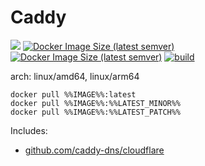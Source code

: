 # Caddy
![](https://img.shields.io/badge/-%%CADDY_VERSION%%-informational)
[![Docker Image Size (latest semver)](https://img.shields.io/docker/image-size/%%IMAGE%%)](https://hub.docker.com/r/%%IMAGE%%)
[![Docker Image Size (latest semver)](https://img.shields.io/docker/pulls/%%IMAGE%%)](https://hub.docker.com/r/%%IMAGE%%)
[![build](https://github.com/akeylimepie/docker-caddy/actions/workflows/build.yml/badge.svg?event=push)](https://github.com/akeylimepie/docker-caddy/actions/workflows/build.yml)

arch: linux/amd64, linux/arm64

```
docker pull %%IMAGE%%:latest
docker pull %%IMAGE%%:%%LATEST_MINOR%%
docker pull %%IMAGE%%:%%LATEST_PATCH%%
```

Includes:
* [github.com/caddy-dns/cloudflare](https://github.com/caddy-dns/cloudflare)
